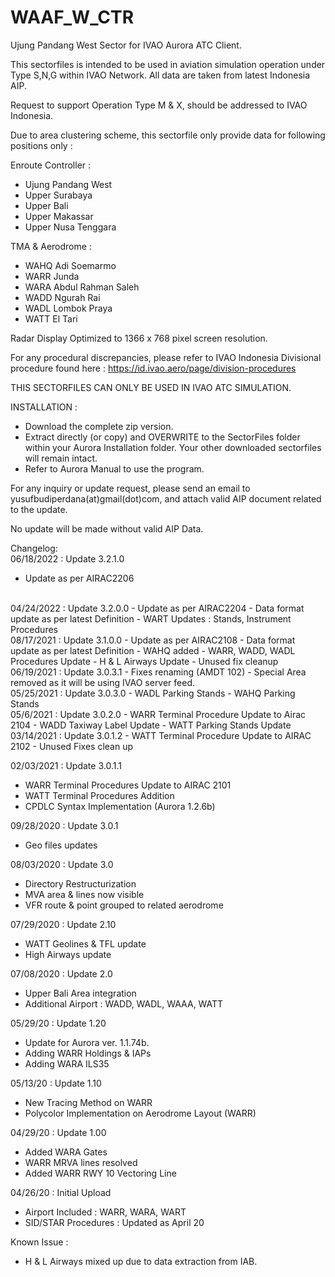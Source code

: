 # WAAF_W_CTR
Ujung Pandang West Sector for IVAO Aurora ATC Client.

This sectorfiles is intended to be used in aviation simulation operation under Type S,N,G within IVAO Network. All data are taken from latest Indonesia AIP.

Request to support Operation Type M & X, should be addressed to IVAO Indonesia.

Due to area clustering scheme, this sectorfile only provide data for following positions only :

Enroute Controller :
- Ujung Pandang West
- Upper Surabaya
- Upper Bali
- Upper Makassar
- Upper Nusa Tenggara

TMA & Aerodrome :
- WAHQ Adi Soemarmo
- WARR Junda
- WARA Abdul Rahman Saleh
- WADD Ngurah Rai
- WADL Lombok Praya
- WATT El Tari

Radar Display Optimized to 1366 x 768 pixel screen resolution.

For any procedural discrepancies, please refer to IVAO Indonesia Divisional procedure found here : https://id.ivao.aero/page/division-procedures



THIS SECTORFILES CAN ONLY BE USED IN IVAO ATC SIMULATION.


INSTALLATION :
- Download the complete zip version.
- Extract directly (or copy) and OVERWRITE to the SectorFiles folder within your Aurora Installation folder. Your other downloaded sectorfiles will remain intact.
- Refer to Aurora Manual to use the program.


For any inquiry or update request, please send an email to yusufbudiperdana(at)gmail(dot)com, and attach valid AIP document related to the update. 

No update will be made without valid AIP Data.



Changelog:
<br>
06/18/2022 : Update 3.2.1.0
- Update as per AIRAC2206

<br>
04/24/2022 : Update 3.2.0.0
- Update as per AIRAC2204
- Data format update as per latest Definition
- WART Updates : Stands, Instrument Procedures

<br>
08/17/2021 : Update 3.1.0.0
- Update as per AIRAC2108
- Data format update as per latest Definition
- WAHQ added
- WARR, WADD, WADL Procedures Update
- H & L Airways Update
- Unused fix cleanup

<br>
06/19/2021 : Update 3.0.3.1
- Fixes renaming (AMDT 102)
- Special Area removed as it will be using IVAO server feed.

<br>
05/25/2021 : Update 3.0.3.0
- WADL Parking Stands
- WAHQ Parking Stands

<br>
05/6/2021 : Update 3.0.2.0
- WARR Terminal Procedure Update to Airac 2104
- WADD Taxiway Label Update
- WATT Parking Stands Update

<br>
03/14/2021 : Update 3.0.1.2
- WATT Terminal Procedure Update to AIRAC 2102
- Unused Fixes clean up

02/03/2021 : Update 3.0.1.1
- WARR Terminal Procedures Update to AIRAC 2101
- WATT Terminal Procedures Addition
- CPDLC Syntax Implementation (Aurora 1.2.6b)

09/28/2020 : Update 3.0.1
- Geo files updates

08/03/2020 : Update 3.0
- Directory Restructurization
- MVA area & lines now visible
- VFR route & point grouped to related aerodrome

07/29/2020 : Update 2.10
- WATT Geolines & TFL update
- High Airways update

07/08/2020 : Update 2.0
- Upper Bali Area integration
- Additional Airport : WADD, WADL, WAAA, WATT

05/29/20 : Update 1.20
- Update for Aurora ver. 1.1.74b.
- Adding WARR Holdings & IAPs
- Adding WARA ILS35

05/13/20 : Update 1.10
- New Tracing Method on WARR
- Polycolor Implementation on Aerodrome Layout (WARR)

04/29/20 : Update 1.00
- Added WARA Gates
- WARR MRVA lines resolved
- Added WARR RWY 10 Vectoring Line

04/26/20 : Initial Upload
- Airport Included : WARR, WARA, WART
- SID/STAR Procedures : Updated as April 20

Known Issue :
- H & L Airways mixed up due to data extraction from IAB.













